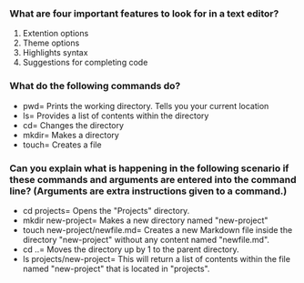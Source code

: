 
### What are four important features to look for in a text editor?
1. Extention options
2. Theme options
3. Highlights syntax
4. Suggestions for completing code


### What do the following commands do?
- pwd= Prints the working directory. Tells you your current location
- ls= Provides a list of contents within the directory
- cd= Changes the directory
- mkdir= Makes a directory
- touch= Creates a file
### Can you explain what is happening in the following scenario if these commands and arguments are entered into the command line? (Arguments are extra instructions given to a command.)
- cd projects= Opens the "Projects" directory.
- mkdir new-project= Makes a new directory named "new-project"
- touch new-project/newfile.md= Creates a new Markdown file inside the directory "new-project" without any content named "newfile.md".
- cd ..= Moves the directory up by 1 to the parent directory. 
- ls projects/new-project= This will return a list of contents within the file named "new-project" that is located in "projects".
